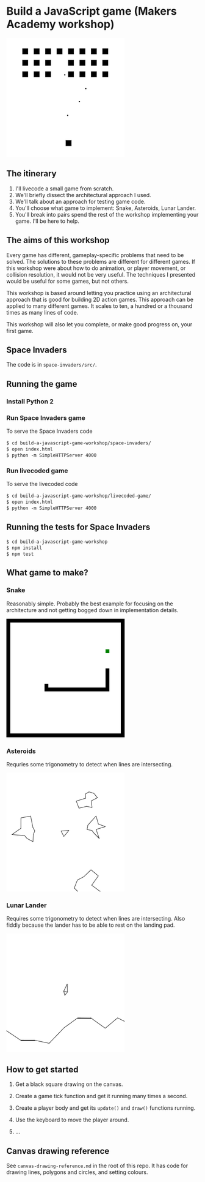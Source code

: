 # Build a JavaScript game (Makers Academy workshop)

![Screenshot of Space Invaders](images/space-invaders-screenshot.png)

## The itinerary

1. I'll livecode a small game from scratch.
2. We'll briefly dissect the architectural approach I used.
3. We'll talk about an approach for testing game code.
4. You'll choose what game to implement: Snake, Asteroids, Lunar
Lander.
5. You'll break into pairs spend the rest of the workshop implementing
your game.  I'll be here to help.

## The aims of this workshop

Every game has different, gameplay-specific problems that need to be
solved.  The solutions to these problems are different for different
games.  If this workshop were about how to do animation, or player
movement, or collision resolution, it would not be very useful.  The
techniques I presented would be useful for some games, but not others.

This workshop is based around letting you practice using an
architectural approach that is good for building 2D action games.
This approach can be applied to many different games.  It scales to
ten, a hundred or a thousand times as many lines of code.

This workshop will also let you complete, or make good progress on,
your first game.

## Space Invaders

The code is in `space-invaders/src/`.

## Running the game

### Install Python 2

### Run Space Invaders game

To serve the Space Invaders code

    $ cd build-a-javascript-game-workshop/space-invaders/
    $ open index.html
    $ python -m SimpleHTTPServer 4000

### Run livecoded game

To serve the livecoded code

    $ cd build-a-javascript-game-workshop/livecoded-game/
    $ open index.html
    $ python -m SimpleHTTPServer 4000

## Running the tests for Space Invaders

    $ cd build-a-javascript-game-workshop
    $ npm install
    $ npm test

## What game to make?

### Snake

Reasonably simple.  Probably the best example for focusing on the
architecture and not getting bogged down in implementation details.

![Screenshot of Snake](images/snake-screenshot.png)

### Asteroids

Requries some trigonometry to detect when lines are intersecting.

![Screenshot of Asteroids](images/asteroids-screenshot.png)

### Lunar Lander

Requires some trigonometry to detect when lines are intersecting.
Also fiddly because the lander has to be able to rest on the landing
pad.

![Screenshot of Lunar Lander](images/lunar-lander-screenshot.png)

## How to get started

1. Get a black square drawing on the canvas.

2. Create a game tick function and get it running many times a second.

3. Create a player body and get its `update()` and `draw()` functions
running.

4. Use the keyboard to move the player around.

5. ...

## Canvas drawing reference

See `canvas-drawing-reference.md` in the root of this repo.  It has
code for drawing lines, polygons and circles, and setting colours.

